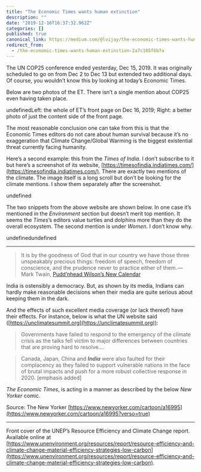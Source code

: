 ```yaml
---
title: "The Economic Times wants human extinction"
description: ""
date: "2019-12-16T16:37:32.962Z"
categories: []
published: true
canonical_link: https://medium.com/@lvijay/the-economic-times-wants-human-extinction-2a7c105f6b7a
redirect_from:
  - /the-economic-times-wants-human-extinction-2a7c105f6b7a
---
```


The UN COP25 conference ended yesterday, Dec 15, 2019. It was originally scheduled to go on from Dec 2 to Dec 13 but extended two additional days. Of course, you wouldn’t know this by looking at today’s Economic Times.

Below are two photos of the ET. There isn’t a single mention about COP25 even having taken place.

undefinedLeft: the whole of ET’s front page on Dec 16, 2019; Right: a better photo of just the content side of the front page.

The most reasonable conclusion one can take from this is that the Economic Times editors do not care about human survival because it’s no exaggeration that Climate Change/Global Warming is the biggest existential threat currently facing humanity.

Here’s a second example: this from the _Times of India_. I don’t subscribe to it but here’s a screenshot of its website, [https://timesofindia.indiatimes.com/](https://timesofindia.indiatimes.com/). There are exactly two mentions of the climate. The image itself is a long scroll but don’t be looking for the climate mentions. I show them separately after the screenshot.

undefined

The two snippets from the above website are shown below. In one case it’s mentioned in the _Environment_ section but doesn’t merit top mention. It seems the _Times_’s editors value turtles and dolphins more than they do the overall ecosystem. The second mention is under _Women_. I don’t know why.

undefinedundefined

---

> It is by the goodness of God that in our country we have those three unspeakably precious things: freedom of speech, freedom of conscience, and the prudence never to practice either of them. — Mark Twain, [Pudd’nhead Wilson’s New Calendar](http://twain.lib.virginia.edu/wilson/pwequat.html)

India is ostensibly a democracy. But, as shown by its media, Indians can hardly make reasonable decisions when their media are quite serious about keeping them in the dark.

And the effects of such excellent media coverage (or lack thereof) have their effects. For instance, below is what the UN website said ([https://unclimatesummit.org](https://unclimatesummit.org)):

> Governments have failed to respond to the emergency of the climate crisis as the talks fell victim to major differences between countries that are proving hard to resolve….

> Canada, Japan, China and **_India_** were also faulted for their complacency as they failed to support vulnerable nations in the face of brutal impacts and push for a more robust collective response in 2020. \[emphasis added\]

_The Economic Times_, is acting in a manner as described by the below _New Yorker_ comic.

Source: The New Yorker [https://www.newyorker.com/cartoon/a16995](https://www.newyorker.com/cartoon/a16995?verso=true)

---

Front cover of the UNEP’s Resource Efficiency and Climate Change report. Available online at [https://www.unenvironment.org/resources/report/resource-efficiency-and-climate-change-material-efficiency-strategies-low-carbon](https://www.unenvironment.org/resources/report/resource-efficiency-and-climate-change-material-efficiency-strategies-low-carbon).
